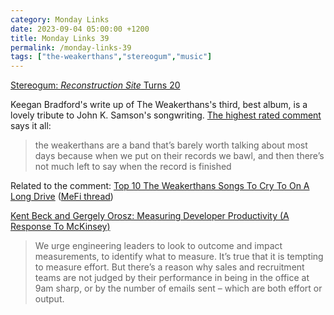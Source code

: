 ```yaml
---
category: Monday Links 
date: 2023-09-04 05:00:00 +1200
title: Monday Links 39
permalink: /monday-links-39
tags: ["the-weakerthans","stereogum","music"]
---
```


[Stereogum: *Reconstruction Site* Turns 20](https://www.stereogum.com/2234092/weakerthans-reconstruction-site-turns-20/reviews/the-anniversary/)

Keegan Bradford's write up of The Weakerthans's third, best album, is a lovely tribute to John K. Samson's songwriting. [The highest rated comment](https://www.openweb.com/share/2Ue8K4cYrnsEIHumnDdXGBqswxF) says it all:

> the weakerthans are a band that’s barely worth talking about most days because when we put on their records we bawl, and then there’s not much left to say when the record is finished

Related to the comment: [Top 10 The Weakerthans Songs To Cry To On A Long Drive](https://thehardtimes.net/lists/top-10-the-weakerthans-songs-to-cry-to-on-a-long-drive/) ([MeFi thread](https://www.metafilter.com/200224/Its-ok-Punks-have-feelings-too))

[Kent Beck and Gergely Orosz: Measuring Developer Productivity (A Response To McKinsey)](https://tidyfirst.substack.com/p/measuring-developer-productivity)

> We urge engineering leaders to look to outcome and impact measurements, to identify what to measure. It’s true that it is tempting to measure effort. But there’s a reason why sales and recruitment teams are not judged by their performance in being in the office at 9am sharp, or by the number of emails sent – which are both effort or output.